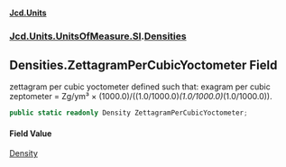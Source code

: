 #### [Jcd.Units](index.md 'index')
### [Jcd.Units.UnitsOfMeasure.SI](Jcd.Units.UnitsOfMeasure.SI.md 'Jcd.Units.UnitsOfMeasure.SI').[Densities](Densities.md 'Jcd.Units.UnitsOfMeasure.SI.Densities')

## Densities.ZettagramPerCubicYoctometer Field

zettagram per cubic yoctometer defined such that: exagram per cubic zeptometer = Zg/ym³ × (1000.0)/((1.0/1000.0)*(1.0/1000.0)*(1.0/1000.0)).

```csharp
public static readonly Density ZettagramPerCubicYoctometer;
```

#### Field Value
[Density](Density.md 'Jcd.Units.UnitTypes.Density')